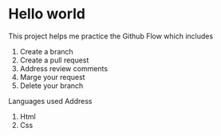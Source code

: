 # Hello world
This project helps me practice the Github Flow which includes
1. Create a branch
2. Create a pull request
3. Address review comments
4. Marge your request
5. Delete your branch

Languages used Address
1. Html
2. Css